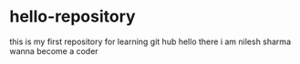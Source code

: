 # hello-repository
this is my first repository for learning git hub
hello there i am nilesh sharma wanna become a coder
